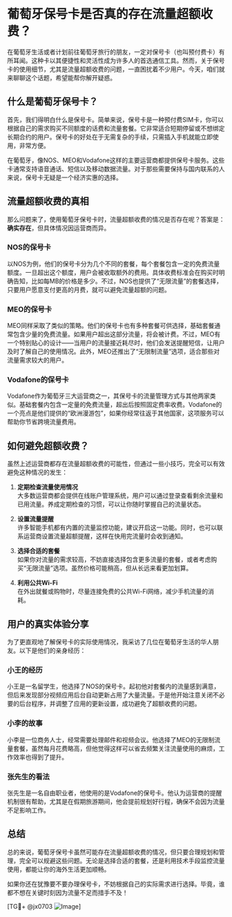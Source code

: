 # 葡萄牙保号卡是否真的存在流量超额收费？

在葡萄牙生活或者计划前往葡萄牙旅行的朋友，一定对保号卡（也叫预付费卡）有所耳闻。这种卡以其便捷性和灵活性成为许多人的首选通信工具。然而，关于保号卡的使用细节，尤其是流量超额收费的问题，一直困扰着不少用户。今天，咱们就来聊聊这个话题，希望能帮你解开疑惑。

## 什么是葡萄牙保号卡？

首先，我们得明白什么是保号卡。简单来说，保号卡是一种预付费SIM卡，你可以根据自己的需求购买不同额度的话费和流量套餐。它非常适合短期停留或不想绑定长期合约的用户。保号卡的好处在于无需复杂的手续，只需插入手机就能立即使用，非常方便。

在葡萄牙，像NOS、MEO和Vodafone这样的主要运营商都提供保号卡服务。这些卡通常支持语音通话、短信以及移动数据流量。对于那些需要保持与国内联系的人来说，保号卡无疑是一个经济实惠的选择。

## 流量超额收费的真相

那么问题来了，使用葡萄牙保号卡时，流量超额收费的情况是否存在呢？答案是：**确实存在**，但具体情况因运营商而异。

### NOS的保号卡

以NOS为例，他们的保号卡分为几个不同的套餐，每个套餐包含一定的免费流量额度。一旦超出这个额度，用户会被收取额外的费用。具体收费标准会在购买时明确告知，比如每MB的价格是多少。不过，NOS也提供了“无限流量”的套餐选择，只要用户愿意支付更高的月费，就可以避免流量超额的问题。

### MEO的保号卡

MEO同样采取了类似的策略。他们的保号卡也有多种套餐可供选择，基础套餐通常包含少量的免费流量。如果用户超出这部分流量，将会被计费。不过，MEO有一个特别贴心的设计——当用户的流量接近耗尽时，他们会发送提醒短信，让用户及时了解自己的使用情况。此外，MEO还推出了“无限制流量”选项，适合那些对流量需求较大的用户。

### Vodafone的保号卡

Vodafone作为葡萄牙三大运营商之一，其保号卡的流量管理方式与其他两家类似。基础套餐内包含一定量的免费流量，超出后按照固定费率收费。Vodafone的一个亮点是他们提供的“欧洲漫游包”，如果你经常往返于其他国家，这项服务可以帮助你节省跨境流量费用。

## 如何避免超额收费？

虽然上述运营商都存在流量超额收费的可能性，但通过一些小技巧，完全可以有效避免这种情况的发生：

1. **定期检查流量使用情况**  
   大多数运营商都会提供在线账户管理系统，用户可以通过登录查看剩余流量和已用流量。养成定期检查的习惯，可以让你随时掌握自己的流量状态。

2. **设置流量提醒**  
   许多智能手机都有内置的流量监控功能，建议开启这一功能。同时，也可以联系运营商设置流量超额提醒，这样在快用完流量时会收到通知。

3. **选择合适的套餐**  
   如果你对流量的需求较高，不妨直接选择包含更多流量的套餐，或者考虑购买“无限流量”选项。虽然价格可能稍高，但从长远来看更加划算。

4. **利用公共Wi-Fi**  
   在外出就餐或购物时，尽量连接免费的公共Wi-Fi网络，减少手机流量的消耗。

## 用户的真实体验分享

为了更直观地了解保号卡的实际使用情况，我采访了几位在葡萄牙生活的华人朋友。以下是他们的亲身经历：

### 小王的经历

小王是一名留学生，他选择了NOS的保号卡。起初他对套餐内的流量感到满意，但后来发现部分视频应用后台自动更新占用了大量流量。于是他开始注意关闭不必要的后台程序，并调整了应用的更新设置，成功避免了超额收费的问题。

### 小李的故事

小李是一位商务人士，经常需要处理邮件和视频会议。他选择了MEO的无限制流量套餐，虽然每月花费略高，但他觉得这样可以省去频繁关注流量使用的麻烦，工作效率也得到了提升。

### 张先生的看法

张先生是一名自由职业者，他使用的是Vodafone的保号卡。他认为运营商的提醒机制很有帮助，尤其是在假期旅游期间，他会提前规划好行程，确保不会因为流量不足影响工作。

## 总结

总的来说，葡萄牙保号卡虽然可能存在流量超额收费的情况，但只要合理规划和管理，完全可以规避这些问题。无论是选择合适的套餐，还是利用技术手段监控流量使用，都能让你的海外生活更加顺畅。

如果你还在犹豫要不要办理保号卡，不妨根据自己的实际需求进行选择。毕竟，谁都不想在关键时刻因为流量不足而措手不及！

[TG💪+ @jx0703 ![Image](https://github.com/user-attachments/assets/dbca1d08-cadb-493c-b0ec-ad6f7a83f270)]